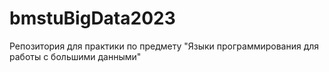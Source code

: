 # bmstuBigData2023
Репозитория для практики по предмету "Языки программирования для работы с большими данными"
